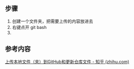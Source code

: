 ## 步骤
1. 创建一个文件夹，把需要上传的内容放进去
2. 右键点开 git bash
3. 

## 参考内容
[上传本地文件（夹）到GitHub和更新仓库文件 - 知乎 (zhihu.com)](https://zhuanlan.zhihu.com/p/136355306)